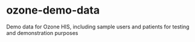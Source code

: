 # ozone-demo-data
Demo data for Ozone HIS, including sample users and patients for testing and demonstration purposes

